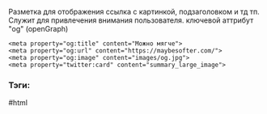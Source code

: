 Разметка для отображения ссылка с картинкой, подзаголовком и тд тп.
Служит для привлечения внимания пользователя.
ключевой аттрибут "og" (openGraph)

```
<meta property="og:title" content="Можно мягче">
<meta property="og:url" content="https://maybesofter.com/">
<meta property="og:image" content="images/og.jpg">
<meta property="twitter:card" content="summary_large_image">
```

### Тэги:
#html